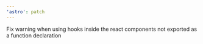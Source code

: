 ```yaml
---
'astro': patch
---
```


Fix warning when using hooks inside the react components not exported as a function declaration
